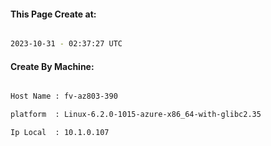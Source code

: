 
   
#### This Page Create at:

```bash

2023-10-31 - 02:37:27 UTC

```

#### Create By Machine:

```bash

Host Name : fv-az803-390

platform  : Linux-6.2.0-1015-azure-x86_64-with-glibc2.35

Ip Local  : 10.1.0.107

```

